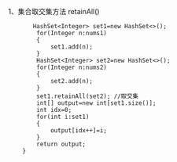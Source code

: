 1、集合取交集方法 retainAll()
```public int[] intersection(int[] nums1, int[] nums2) {
       HashSet<Integer> set1=new HashSet<>();
		for(Integer n:nums1)
		{
			set1.add(n);
		}
		HashSet<Integer> set2=new HashSet<>();
		for(Integer n:nums2)
		{
			set2.add(n);
		}
		set1.retainAll(set2); //取交集
		int[] output=new int[set1.size()];
		int idx=0;
		for(int i:set1)
		{
			output[idx++]=i;
		}
		return output; 
    }
```